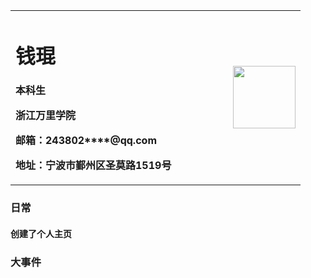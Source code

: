 <table border="0">
  <tr>
    <td width="75%">
      <h1>钱琨</h1>
      <p><b>本科生</b></p>
      <p><b>浙江万里学院</b></p>
      <p><b>邮箱：243802****@qq.com</b></p>
      <p><b>地址：宁波市鄞州区圣莫路1519号</b></p>
    </td>
    <td width="25%">
      <img src="/1.png"width="100">      
    </td>
  </tr>
</table>

### 日常
#### 创建了个人主页

### 大事件
